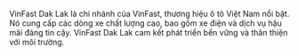 VinFast Dak Lak là chi nhánh của VinFast, thương hiệu ô tô Việt Nam nổi bật. Nó cung cấp các dòng xe chất lượng cao, bao gồm xe điện và dịch vụ hậu mãi đáng tin cậy. VinFast Dak Lak cam kết phát triển bền vững và thân thiện với môi trường.
